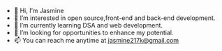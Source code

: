 - 👋 Hi, I’m Jasmine
- 👀 I’m interested in open source,front-end and back-end development.
- 🌱 I’m currently learning DSA and web development.
- 💞️ I’m looking for opportunities to enhance my potential.
- 📫 You can reach me anytime at jasmine217k@gmail.com

<!---
jasmine217k/jasmine217k is a ✨ special ✨ repository because its `README.md` (this file) appears on your GitHub profile.
You can click the Preview link to take a look at your changes.
--->
